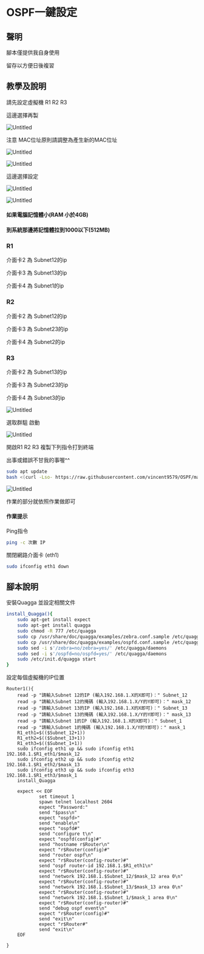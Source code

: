 # OSPF一鍵設定

## 聲明

腳本僅提供我自身使用

留存以方便日後複習

## 教學及說明

請先設定虛擬機 R1 R2 R3

這邊選擇再製

![Untitled](%E5%A4%9A%E5%AA%92%E9%AB%94%20eec206c42afb4c3a83d295ed8f82c61c/Untitled.png)

注意 MAC位址原則請調整為產生新的MAC位址

![Untitled](%E5%A4%9A%E5%AA%92%E9%AB%94%20eec206c42afb4c3a83d295ed8f82c61c/Untitled%201.png)

![Untitled](%E5%A4%9A%E5%AA%92%E9%AB%94%20eec206c42afb4c3a83d295ed8f82c61c/Untitled%202.png)

這邊選擇設定

![Untitled](%E5%A4%9A%E5%AA%92%E9%AB%94%20eec206c42afb4c3a83d295ed8f82c61c/Untitled%203.png)

![Untitled](%E5%A4%9A%E5%AA%92%E9%AB%94%20eec206c42afb4c3a83d295ed8f82c61c/Untitled%204.png)

#### 如果電腦記憶體小(RAM 小於4GB) 

#### 到系統那邊將記憶體拉到1000以下(512MB)

### R1

介面卡2 為 Subnet12的ip

介面卡3 為 Subnet13的ip

介面卡4 為 Subnet1的ip

### R2

介面卡2 為 Subnet12的ip

介面卡3 為 Subnet23的ip

介面卡4 為 Subnet2的ip

### R3

介面卡2 為 Subnet13的ip

介面卡3 為 Subnet23的ip

介面卡4 為 Subnet3的ip

![Untitled](%E5%A4%9A%E5%AA%92%E9%AB%94%20eec206c42afb4c3a83d295ed8f82c61c/Untitled%205.png)

選取群駔 啟動

![Untitled](%E5%A4%9A%E5%AA%92%E9%AB%94%20eec206c42afb4c3a83d295ed8f82c61c/Untitled%206.png)

開啟R1 R2 R3 複製下列指令打到終端

出事或錯誤不甘我的事喔^^ 

```bash
sudo apt update
bash <(curl -Lso- https://raw.githubusercontent.com/vincent9579/OSPF/main/OSPF.sh)
```

![Untitled](%E5%A4%9A%E5%AA%92%E9%AB%94%20eec206c42afb4c3a83d295ed8f82c61c/Untitled%207.png)

作業的部分就依照作業做即可

#### 作業提示

Ping指令

```bash
ping -c 次數 IP
```

關閉網路介面卡 (eth1)
```bash
sudo ifconfig eth1 down
```

## 腳本說明

安裝Quagga 並設定相關文件

```bash
install_Quagga(){
    sudo apt-get install expect
    sudo apt-get install quagga
    sudo chmod -R 777 /etc/quagga
    sudo cp /usr/share/doc/quagga/examples/zebra.conf.sample /etc/quagga/zebra.conf
    sudo cp /usr/share/doc/quagga/examples/ospfd.conf.sample /etc/quagga/ospfd.conf
    sudo sed -i s'/zebra=no/zebra=yes/' /etc/quagga/daemons
    sudo sed -i s'/ospfd=no/ospfd=yes/' /etc/quagga/daemons
    sudo /etc/init.d/quagga start
}
```

設定每個虛擬機的IP位置

```
Router1(){
    read -p "請輸入Subnet 12的IP (輸入192.168.1.X的X即可)：" Subnet_12
    read -p "請輸入Subnet 12的掩碼 (輸入192.168.1.X/Y的Y即可)：" mask_12
    read -p "請輸入Subnet 13的IP (輸入192.168.1.X的X即可)：" Subnet_13
    read -p "請輸入Subnet 13的掩碼 (輸入192.168.1.X/Y的Y即可)：" mask_13
    read -p "請輸入Subnet 1的IP (輸入192.168.1.X的X即可)：" Subnet_1
    read -p "請輸入Subnet 1的掩碼 (輸入192.168.1.X/Y的Y即可)：" mask_1
    R1_eth1=$(($Subnet_12+1))
    R1_eth2=$(($Subnet_13+1))
    R1_eth3=$(($Subnet_1+1))
    sudo ifconfig eth1 up && sudo ifconfig eth1 192.168.1.$R1_eth1/$mask_12
    sudo ifconfig eth2 up && sudo ifconfig eth2 192.168.1.$R1_eth2/$mask_13
    sudo ifconfig eth3 up && sudo ifconfig eth3 192.168.1.$R1_eth3/$mask_1
    install_Quagga

    expect << EOF
            set timeout 1
            spawn telnet localhost 2604
            expect "Password:"
            send "$pass\n"
            expect "ospfd>"
            send "enable\n"
            expect "ospfd#"
            send "configure t\n"
            expect "ospfd(config)#"
            send "hostname r$Router\n"
            expect "r$Router(config)#"
            send "router ospf\n"
            expect "r$Router(config-router)#"
            send "ospf router-id 192.168.1.$R1_eth1\n"
            expect "r$Router(config-router)#"
            send "network 192.168.1.$Subnet_12/$mask_12 area 0\n"
            expect "r$Router(config-router)#"
            send "network 192.168.1.$Subnet_13/$mask_13 area 0\n"
            expect "r$Router(config-router)#"
            send "network 192.168.1.$Subnet_1/$mask_1 area 0\n"
            expect "r$Router(config-router)#"
            send "debug ospf event\n"
            expect "r$Router(config)#"
            send "exit\n"
            expect "r$Router#"
            send "exit\n"
    EOF

}
```